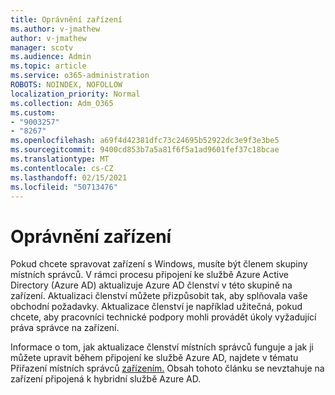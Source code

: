 ```yaml
---
title: Oprávnění zařízení
ms.author: v-jmathew
author: v-jmathew
manager: scotv
ms.audience: Admin
ms.topic: article
ms.service: o365-administration
ROBOTS: NOINDEX, NOFOLLOW
localization_priority: Normal
ms.collection: Adm_O365
ms.custom:
- "9003257"
- "8267"
ms.openlocfilehash: a69f4d42381dfc73c24695b52922dc3e9f3e3be5
ms.sourcegitcommit: 9400cd853b7a5a81f6f5a1ad9601fef37c18bcae
ms.translationtype: MT
ms.contentlocale: cs-CZ
ms.lasthandoff: 02/15/2021
ms.locfileid: "50713476"
---
```

# <a name="device-permissions"></a>Oprávnění zařízení

Pokud chcete spravovat zařízení s Windows, musíte být členem skupiny místních správců. V rámci procesu připojení ke službě Azure Active Directory (Azure AD) aktualizuje Azure AD členství v této skupině na zařízení. Aktualizaci členství můžete přizpůsobit tak, aby splňovala vaše obchodní požadavky. Aktualizace členství je například užitečná, pokud chcete, aby pracovníci technické podpory mohli provádět úkoly vyžadující práva správce na zařízení.

Informace o tom, jak aktualizace členství místních správců funguje a jak ji můžete upravit během připojení ke službě Azure AD, najdete v tématu Přiřazení místních správců [zařízením.](https://docs.microsoft.com/azure/active-directory/devices/assign-local-admin) Obsah tohoto článku se nevztahuje na zařízení připojená k hybridní službě Azure AD.
